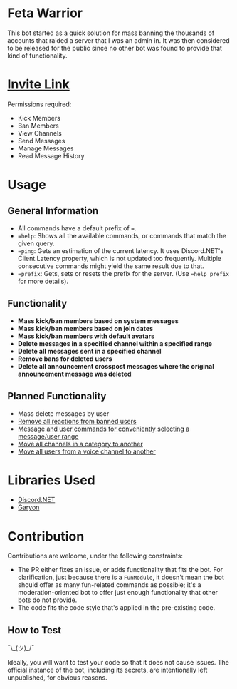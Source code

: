 # Feta Warrior

This bot started as a quick solution for mass banning the thousands of accounts that raided a server that I was an admin in. It was then considered to be released for the public since no other bot was found to provide that kind of functionality.

# [Invite Link](https://discord.com/api/oauth2/authorize?client_id=786220671331074109&permissions=76806&scope=bot)

Permissions required:
- Kick Members
- Ban Members
- View Channels
- Send Messages
- Manage Messages
- Read Message History

# Usage
## General Information

- All commands have a default prefix of `=`.
- `=help`: Shows all the available commands, or commands that match the given query.
- `=ping`: Gets an estimation of the current latency. It uses Discord.NET's Client.Latency property, which is not updated too frequently. Multiple consecutive commands might yield the same result due to that.
- `=prefix`: Gets, sets or resets the prefix for the server. (Use `=help prefix` for more details).

## Functionality

- **Mass kick/ban members based on system messages**
- **Mass kick/ban members based on join dates**
- **Mass kick/ban members with default avatars**
- **Delete messages in a specified channel within a specified range**
- **Delete all messages sent in a specified channel**
- **Remove bans for deleted users**
- **Delete all announcement crosspost messages where the original announcement message was deleted**
  
## Planned Functionality

- Mass delete messages by user
- [Remove all reactions from banned users](https://github.com/Rekkonnect/FetaWarrior/issues/2)
- [Message and user commands for conveniently selecting a message/user range](https://github.com/Rekkonnect/FetaWarrior/issues/4)
- [Move all channels in a category to another](https://github.com/Rekkonnect/FetaWarrior/issues/6)
- [Move all users from a voice channel to another](https://github.com/Rekkonnect/FetaWarrior/issues/7)

# Libraries Used

- [Discord.NET](https://github.com/discord-net/Discord.Net)
- [Garyon](https://github.com/Rekkonsider/Garyon)

# Contribution

Contributions are welcome, under the following constraints:

- The PR either fixes an issue, or adds functionality that fits the bot. For clarification, just because there is a `FunModule`, it doesn't mean the bot should offer as many fun-related commands as possible; it's a moderation-oriented bot to offer just enough functionality that other bots do not provide.
- The code fits the code style that's applied in the pre-existing code.

## How to Test

¯\\\_(ツ)\_/¯

Ideally, you will want to test your code so that it does not cause issues. The official instance of the bot, including its secrets, are intentionally left unpublished, for obvious reasons.
